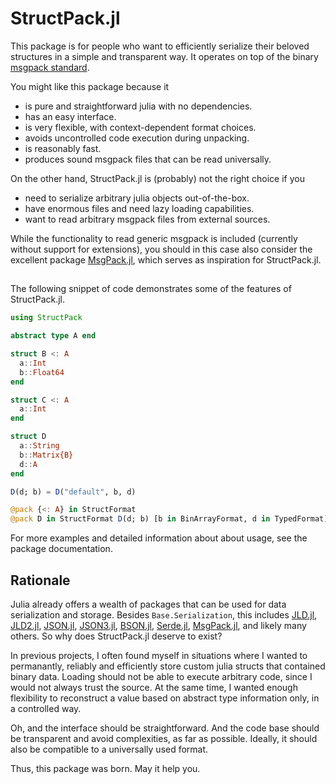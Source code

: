 
# StructPack.jl

This package is for people who want to efficiently serialize their beloved
structures in a simple and transparent way. It operates on top of the binary
[msgpack standard](https://msgpack.org/index.html).

You might like this package because it

- is pure and straightforward julia with no dependencies.
- has an easy interface.
- is very flexible, with context-dependent format choices.
- avoids uncontrolled code execution during unpacking.
- is reasonably fast.
- produces sound msgpack files that can be read universally.

On the other hand, StructPack.jl is (probably) not the right choice if you
 
- need to serialize arbitrary julia objects out-of-the-box.
- have enormous files and need lazy loading capabilities.
- want to read arbitrary msgpack files from external sources.

While the functionality to read generic msgpack is included (currently without
support for extensions), you should in this case also consider the excellent
package [MsgPack.jl](https://github.com/JuliaIO/MsgPack.jl), which serves as
inspiration for StructPack.jl.

## 
The following snippet of code demonstrates some of the features of StructPack.jl.
```julia
using StructPack

abstract type A end

struct B <: A
  a::Int
  b::Float64
end

struct C <: A
  a::Int
end

struct D
  a::String
  b::Matrix{B}
  d::A
end

D(d; b) = D("default", b, d)

@pack {<: A} in StructFormat
@pack D in StructFormat D(d; b) [b in BinArrayFormat, d in TypedFormat]
```
For more examples and detailed information about about usage, see the package
documentation.

## Rationale

Julia already offers a wealth of packages that can be used for data serialization and storage. Besides `Base.Serialization`, this includes
[JLD.jl](https://github.com/JuliaIO/JLD.jl),
[JLD2.jl](https://github.com/JuliaIO/JLD2.jl),
[JSON.jl](https://github.com/JuliaIO/JSON.jl),
[JSON3.jl](https://github.com/quinnj/JSON3.jl),
[BSON.jl](https://github.com/JuliaIO/BSON.jl),
[Serde.jl](https://github.com/bhftbootcamp/Serde.jl),
[MsgPack.jl](https://github.com/JuliaIO/MsgPack.jl), and likely many others.
So why does StructPack.jl deserve to exist?

In previous projects, I often found myself in situations where I wanted to
permanantly, reliably and efficiently store custom julia structs that contained
binary data. Loading should not be able to execute arbitrary code, since I would
not always trust the source. At the same time, I wanted enough flexibility to
reconstruct a value based on abstract type information only, in a controlled
way.

Oh, and the interface should be straightforward. And the code base should be
transparent and avoid complexities, as far as possible. Ideally, it should also
be compatible to a universally used format.

Thus, this package was born. May it help you.


<!-- #### Are macros necessary? -->

<!-- If you are not happy with the `@pack` macro due to its intransparency or -->
<!-- limitations, the following will establish the same functionality: -->
<!-- ```julia -->
<!-- # @pack {<: A} in StructFormat -->
<!-- StructPack.format(Type{<: A}) = StructFormat() -->

<!-- # @pack D in StructFormat ... -->
<!-- StructPack.format(Type{<: B}) = StructFormat() -->

<!-- # ... D(d; b) ... -->
<!-- StructPack.destruct(val::D, ::StructFormat) = (:d=>val.d, b=>val.+) -->
<!-- StructPack.construct(::Type{D}, pairs, ::StructFormat) = D(pairs[1][2]; b = pairs[2][2]) -->
<!-- StructPack.fieldtypes(::Type{D}, ::StructFormat) = (Matrix{B}, A) -->

<!-- # ... [b in BinArrayFormat, d in TypedFormat] -->
<!-- StructPack.fieldformats(::Type{D}, ::StructFormat) = (BinArrayFormat(), TypedFormat()) -->

<!-- ## Answers to be questioned -->

<!-- > Is this package well-tested, performance optimized, and 100% production ready? -->

<!-- Well... no. None of the three, probably. But the design should be fixed and the -->
<!-- API stable. Features that are currently not supported are unlikely to make it -->
<!-- into a future release. Unless they fit neatly and don't increase code complexity -->
<!-- by much. -->

<!-- What will make it into future releases is a better out-of-the-box support for -->
<!-- types in `Base`, which is currently very limited but which is easily extensible. -->
<!-- Also, support for additional popular types can easily be added via package -->
<!-- extensions. I will patiently be waiting for corresponding issues and pull -->
<!-- requests. -->

<!-- > Can I trust you that `unpack` does not let chaos and havoc in my digital world? -->

<!-- Certainly not! I tried my best to prevent uncontrolled code execution (by never -->
<!-- using `eval` and by making sure that types are whitelisted before calling their -->
<!-- constructors in `TypedFormat`), but maybe this is not enough. Also, another -->
<!-- package you load and whose data you want to store may extend StructPack.jl in a way -->
<!-- that is nasty. So the honest answer is: I don't know. -->

<!-- > What if I read external msgpack files? Can I generically load them? -->

<!-- I tend to agree. It would be easy to solve this problem with a new format, -->
<!-- but I am currently not sure about the best way to incorporate this. The main -->
<!-- hinderance is that such a potential `UnorderedMapFormat` has to be less general -->
<!-- than `MapFormat`, since the type and formats of the key objects cannot be easily -->
<!-- determined. It should thus probably be implemented as `UnorderedStructFormat` -->
<!-- and expect symbols as keys. Along this line, one could also implement `StructFormat`, which is `MapFormat` specialized to symbols as keys. -->
